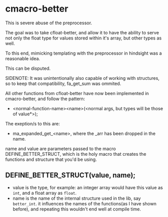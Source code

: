 # cmacro-better

This is severe abuse of the preprocessor.

The goal was to take cfloat-better, and allow it to have the ability to serve not only the float type for values stored within it's array, but other types as well.

To this end, mimicking templating with the preprocessor in hindsight was a reasonable idea.

This can be disputed.

SIDENOTE: It was unintentionally also capable of working with structures, so to keep that compatibility, fa_get_sum was ommited.

All other functions from cfloat-better have now been implemented in cmacro-better, and follow the pattern: 
 - <normal-function-name\><name\>(<normal args, but types will be those of value*\>);

The exeption/s to this are:
  - ma_expanded_get_<name\>, where the _arr has been dropped in the name.

name and value are parameters passed to the macro DEFINE_BETTER_STRUCT, which is the holy macro that creates the functions and structure that you'd be using.

## DEFINE_BETTER_STRUCT(value, name);

 - value is the type, for example: an integer array would have this value as `int`, and a float array as `float`.
 - name is the name of the internal structure used in the lib, say `better_int`. it influences the names of the functions(as I have shown before), and repeating this wouldn't end well at compile time.
